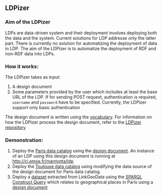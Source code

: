 ## LDPizer

### Aim of the LDPizer
LDPs are data-driven system and their deployment involves deploying both the data and the system. Current solutions for LDP addresse only the latter part. There is currently no solution for automatizing the deployment of data in LDP.  The aim of the LDPizer is to automatize the deployment of RDF and non-RDF data into LDPs.

### How it works:
The LDPizer takes as input:
1. A design document
2. Some parameters provided by the user which includes at least the base URL of the LDP. If for sending POST request, authentication is required, `username` and `password` have to be specified. Currently, the LDPizer support only basic authentication

The design document is written using the [vocabulary](https://github.com/noorbakerally/LDPDesignVocabulary). For information on how the LDPizer process the design document, refer to the [LDPizer repository](https://github.com/noorbakerally/LDPizer) 

### Demonstration:
1. Deploy the [Paris data catalog](https://opendata.paris.fr/api/v2/catalog/exports/ttl) using the [design document](https://github.com/noorbakerally/ISWC2017Demo/blob/master/ParisCatalog.dd.ttl). An instance of an LDP using this design document is running at http://ci.emse.fr/marmotta/ldp
2.  Deploy the [Toulouse data catalog](https://data.toulouse-metropole.fr/api/v2/catalog/exports/ttl) using modifying the data source of the design document for Paris data catalog.
3. Deploy a [dataset](https://github.com/noorbakerally/ISWC2017Demo/blob/master/ParisGeo.ttl) extracted from LinkGeoData using the [SPARQL Construct Query](https://github.com/noorbakerally/ISWC2017Demo/blob/master/ParisGeo.rq) which relates to geographical places in Paris using a [design document](https://github.com/noorbakerally/ISWC2017Demo/blob/master/ParisGeo.dd.ttl)
